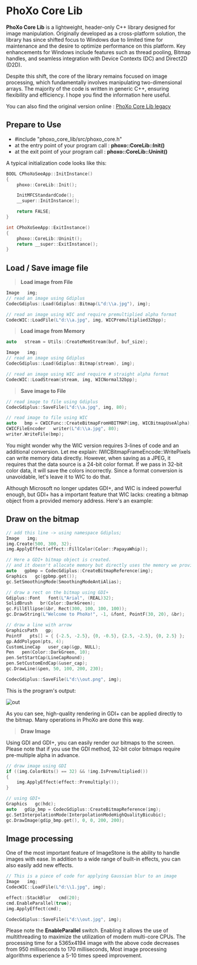 
PhoXo Core Lib
===========
**PhoXo Core Lib** is a lightweight, header-only C++ library designed for image manipulation. Originally developed as a cross-platform solution, the library has since shifted focus to Windows due to limited time for maintenance and the desire to optimize performance on this platform. Key enhancements for Windows include features such as thread pooling, Bitmap handles, and seamless integration with Device Contexts (DC) and Direct2D (D2D).

Despite this shift, the core of the library remains focused on image processing, which fundamentally involves manipulating two-dimensional arrays. The majority of the code is written in generic C++, ensuring flexibility and efficiency. I hope you find the information here useful.

You can also find the original version online : [PhoXo Core Lib legacy](https://www.codeproject.com/Articles/13559/ImageStone)

## Prepare to Use
- #include "phoxo_core_lib/src/phoxo_core.h"
- at the entry point of your program call : **phoxo::CoreLib::Init()**
- at the exit point of your program call : **phoxo::CoreLib::Uninit()**

A typical initialization code looks like this:
```c++
BOOL CPhoXoSeeApp::InitInstance()
{
    phoxo::CoreLib::Init();

    InitMFCStandardCode();
    __super::InitInstance();

    return FALSE;
}

int CPhoXoSeeApp::ExitInstance()
{
    phoxo::CoreLib::Uninit();
    return __super::ExitInstance();
}
```

## Load / Save image file 
> **Load image from File**
```c++
Image   img;
// read an image using Gdiplus
CodecGdiplus::Load(Gdiplus::Bitmap(L"d:\\a.jpg"), img);

// read an image using WIC and require premultiplied alpha format
CodecWIC::LoadFile(L"d:\\a.jpg", img, WICPremultiplied32bpp);
```

> **Load image from Memory**
```c++
auto   stream = Utils::CreateMemStream(buf, buf_size);

Image   img;
// read an image using Gdiplus
CodecGdiplus::Load(Gdiplus::Bitmap(stream), img);

// read an image using WIC and require # straight alpha format
CodecWIC::LoadStream(stream, img, WICNormal32bpp);
```

> **Save image to File**
```c++
// read image to file using Gdiplus
CodecGdiplus::SaveFile(L"d:\\a.jpg", img, 80);

// read image to file using WIC
auto   bmp = CWICFunc::CreateBitmapFromHBITMAP(img, WICBitmapUseAlpha);
CWICFileEncoder   writer(L"d:\\a.jpg", 80);
writer.WriteFile(bmp);
```
You might wonder why the WIC version requires 3-lines of code and an additional conversion. Let me explain: IWICBitmapFrameEncode::WritePixels can write memory data directly. However, when saving as a JPEG, it requires that the data source is a 24-bit color format. If we pass in 32-bit color data, it will save the colors incorrectly. Since a format conversion is unavoidable, let's leave it to WIC to do that.

Although Microsoft no longer updates GDI+, and WIC is indeed powerful enough, but GDI+ has a important feature that WIC lacks: creating a bitmap object from a provided memory address. Here's an example:

## Draw on the bitmap
```c++
// add this line -> using namespace Gdiplus;
Image   img;
img.Create(500, 300, 32);
img.ApplyEffect(effect::FillColor(Color::PapayaWhip));

// Here a GDI+ bitmap object is created.
// and it doesn't allocate memory but directly uses the memory we provide
auto   gpbmp = CodecGdiplus::CreateBitmapReference(img);
Graphics   gc(gpbmp.get());
gc.SetSmoothingMode(SmoothingModeAntiAlias);

// draw a rect on the bitmap using GDI+
Gdiplus::Font   font(L"Arial", (REAL)32);
SolidBrush   br(Color::DarkGreen);
gc.FillEllipse(&br, Rect(300, 100, 100, 100));
gc.DrawString(L"Welcome to PhoXo!", -1, &font, PointF(30, 20), &br);

// draw a line with arrow
GraphicsPath   gp;
PointF   pts[] = { {-2.5, -2.5}, {0, -0.5}, {2.5, -2.5}, {0, 2.5} };
gp.AddPolygon(pts, 4);
CustomLineCap   user_cap(&gp, NULL);
Pen   pen(Color::DarkGreen, 10);
pen.SetStartCap(LineCapRound);
pen.SetCustomEndCap(&user_cap);
gc.DrawLine(&pen, 50, 100, 200, 230);

CodecGdiplus::SaveFile(L"d:\\out.png", img);
```
This is the program's output:

![out](https://github.com/phoxo/UIStone/assets/168192359/40b19e8f-08e9-4477-9823-b4b5512b2b10)

As you can see, high-quality rendering in GDI+ can be applied directly to the bitmap. Many operations in PhoXo are done this way.

> **Draw Image**

Using GDI and GDI+, you can easily render our bitmaps to the screen. Please note that if you use the GDI method, 32-bit color bitmaps require pre-multiple alpha in advance.
```c++
// draw image using GDI
if ((img.ColorBits() == 32) && !img.IsPremultiplied())
{
    img.ApplyEffect(effect::Premultiply());
}

// using GDI+
Graphics   gc(hdc);
auto   gdip_bmp = CodecGdiplus::CreateBitmapReference(img);
gc.SetInterpolationMode(InterpolationModeHighQualityBicubic);
gc.DrawImage(gdip_bmp.get(), 0, 0, 200, 200);
```

## Image processing

One of the most important feature of ImageStone is the ability to handle images with ease. In addition to a wide range of built-in effects, you can also easily add new effects.
```c++
// This is a piece of code for applying Gaussian blur to an image
Image   img;
CodecWIC::LoadFile(L"d:\\1.jpg", img);

effect::StackBlur   cmd(20);
cmd.EnableParallel(true);
img.ApplyEffect(cmd);

CodecGdiplus::SaveFile(L"d:\\out.jpg", img);
```
Please note the **EnableParallel** switch. Enabling it allows the use of multithreading to maximize the utilization of modern multi-core CPUs. The processing time for a 5365x4194 image with the above code decreases from 950 milliseconds to 170 milliseconds, Most image processing algorithms experience a 5-10 times speed improvement.


